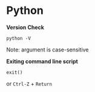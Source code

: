 # Python

**Version Check**

```
python -V
```

Note: argument is case-sensitive

**Exiting command line script**

```
exit()
```

or `Ctrl-Z` + `Return` 



